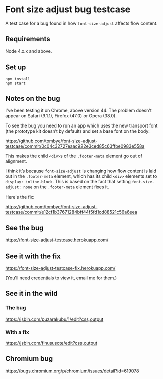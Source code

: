# Font size adjust bug testcase

A test case for a bug found in how `font-size-adjust` affects flow content.

## Requirements

Node 4.x.x and above.

## Set up

```
npm install
npm start
```

## Notes on the bug

I've been testing it on Chrome, above version 44. The problem doesn't appear on Safari (9.1.1), Firefox (47.0) or Opera (38.0).

To see the bug you need to run an app which uses the new transport font (the prototype kit doesn’t by default) and set a base font on the body:

https://github.com/tombye/font-size-adjust-testcase/commit/0c04c32727eaac922e3ced85c63ffbe0983e558a

This makes the child `<div>`s of the `.footer-meta` element go out of alignment.

I think it’s because `font-size-adjust` is changing how flow content is laid out in the `.footer-meta` element, which has its child `<div>` elements set to `display: inline-block`. This is based on the fact that setting `font-size-adjust: none` on the `.footer-meta` element fixes it.

Here's the fix:

https://github.com/tombye/font-size-adjust-testcase/commit/e12cf1b37671284bff44f5fd1cd88521c56a6eea

## See the bug

https://font-size-adjust-testcase.herokuapp.com/

## See it with the fix

https://font-size-adjust-testcase-fix.herokuapp.com/

(You'll need credentials to view it, email me for them.)

## See it in the wild

### The bug

https://jsbin.com/puzarakubu/1/edit?css,output

### With a fix

https://jsbin.com/finususote/edit?css,output

## Chromium bug

https://bugs.chromium.org/p/chromium/issues/detail?id=619078
